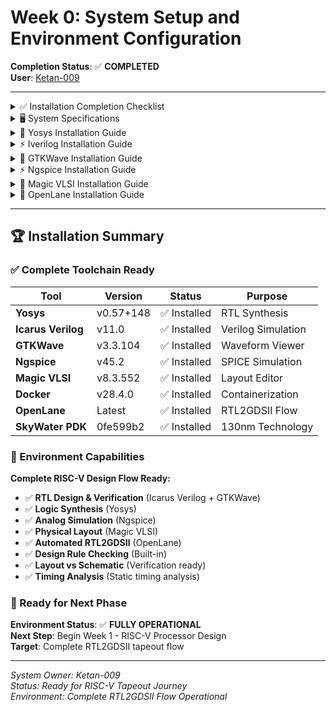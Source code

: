# Week 0: System Setup and Environment Configuration

**Completion Status**: ✅ **COMPLETED**  
**User**: [Ketan-009](https://github.com/Ketan-009)

---
<details>
<summary>✅ Installation Completion Checklist</summary> 

## ✅ Installation Completion Checklist

### 🏆 Environment Setup Status
- [x] **System Requirements Check** - 8-core AMD Ryzen 7, 7.8GB RAM, 81GB storage
- [x] **Operating System** - Ubuntu 22.04.5 LTS verified
- [x] **Core Dependencies** - Build tools and libraries installed
- [x] **Yosys RTL Synthesis** - v0.57+148 installed and verified
- [x] **Icarus Verilog Simulator** - v11.0 installed and verified
- [x] **GTKWave Viewer** - v3.3.104 installed and verified
- [x] **Ngspice Circuit Simulator** - v45.2 installed and verified
- [x] **Magic VLSI Layout** - v8.3.552 installed and verified
- [x] **Docker Environment** - Configured with user permissions
- [x] **OpenLane RTL2GDSII** - Complete flow installed and tested
- [x] **SkyWater 130nm PDK** - PDK installed with hash: 0fe599b2afb6708d281543108caf8310912f54af

### 🎯 Tools Ready for RISC-V Development
- [x] **Complete RTL2GDSII Flow** - OpenLane operational
- [x] **Simulation Environment** - Icarus Verilog + GTKWave
- [x] **Synthesis Tools** - Yosys ready for RTL synthesis
- [x] **Analog Simulation** - Ngspice for mixed-signal verification
- [x] **Layout Tools** - Magic VLSI for custom layouts
- [x] **Design Verification** - DRC, LVS, timing analysis ready

---

</details>

<details>
<summary>🖥️ System Specifications</summary>

## 🖥️ System Specifications

This document contains the system setup and configuration details for the RISC-V Tapeout RTL2GDS journey.

## 📋 System Check Report

Below is the comprehensive system check script and its output:

### System Check Script

```bash
echo "=================================="
echo "       SYSTEM CHECK REPORT"
echo "=================================="
echo

echo "1. SYSTEM INFO:"
echo "   OS: $(lsb_release -d | cut -f2)"
echo "   Kernel: $(uname -r)"
echo "   Architecture: $(uname -m)"
echo

echo "2. CPU INFO:"
echo "   Cores: $(nproc)"
echo "   Model: $(lscpu | grep 'Model name' | cut -d':' -f2 | xargs)"
echo

echo "3. MEMORY INFO:"
echo "   Total RAM: $(free -h | awk 'NR==2{print $2}')"
echo "   Available: $(free -h | awk 'NR==2{print $7}')"
echo "   Used: $(free -h | awk 'NR==2{print $3}')"
echo

echo "4. STORAGE INFO:"
echo "   Root partition: $(df -h / | awk 'NR==2{print $2 " total, " $4 " available, " $5 " used"}')"
```

### System Check Output

```
==================================
       SYSTEM CHECK REPORT
==================================

1. SYSTEM INFO:
   OS: Ubuntu 22.04.5 LTS
   Kernel: 6.8.0-83-generic
   Architecture: x86_64

2. CPU INFO:
   Cores: 8
   Model: AMD Ryzen 7 7840HS w/ Radeon 780M Graphics

3. MEMORY INFO:
   Total RAM: 7.8Gi
   Available: 6.5Gi
   Used: 928Mi

4. STORAGE INFO:
   Root partition: 98G total, 81G available, 13% used
```

## Snapshot
<img width="1919" height="926" alt="image" src="https://github.com/user-attachments/assets/a7183b9b-798d-4202-877e-e21c3dd53ad8" />

## 💻 System Summary

| Component | Specification |
|-----------|---------------|
| **Operating System** | Ubuntu 22.04.5 LTS |
| **Kernel Version** | 6.8.0-83-generic |
| **Architecture** | x86_64 |
| **Processor** | AMD Ryzen 7 7840HS w/ Radeon 780M Graphics |
| **CPU Cores** | 8 |
| **Total RAM** | 7.8 GiB |
| **Available RAM** | 6.5 GiB |
| **Storage** | 98GB total, 81GB available |

## ✅ System Readiness

The system appears to be well-configured for RISC-V development and tapeout processes:

- ✅ **Sufficient Processing Power**: 8-core AMD Ryzen 7 processor
- ✅ **Adequate Memory**: 7.8GB RAM with 6.5GB available
- ✅ **Ample Storage**: 81GB available storage space
- ✅ **Modern OS**: Ubuntu 22.04.5 LTS with recent kernel
- ✅ **x86_64 Architecture**: Compatible with most EDA tools

</details>

<details>
<summary>🔧 Yosys Installation Guide</summary>

# 🔧 Yosys Installation Guide

## 🎯 Overview

**Yosys** is a framework for **RTL synthesis** and verification, essential for digital design workflows. This guide provides step-by-step instructions for installing Yosys on Ubuntu/Debian systems.

### Key Features:
- 🔄 **RTL Synthesis**: Convert Verilog to gate-level netlists
- 🎯 **Technology Mapping**: Support for various FPGA and ASIC libraries
- 🔍 **Formal Verification**: Built-in verification capabilities
- 🧩 **Extensible**: Plugin architecture for custom flows

## 🔄 System Update

Start by updating your system packages to ensure compatibility:

```bash
# Update package lists
sudo apt-get update

# Install make if not already present
sudo apt-get install make
```

> **💡 Tip**: It's always good practice to update your system before installing new software packages.

## 📦 Build Dependencies

Install all required dependencies for building Yosys. The dependency list includes `libfl-dev` and optionally `lld` for better performance:

```bash
sudo apt-get install build-essential clang lld bison flex libfl-dev \
    libreadline-dev gawk tcl-dev libffi-dev git \
    graphviz xdot pkg-config python3 libboost-system-dev \
    libboost-python-dev libboost-filesystem-dev zlib1g-dev
```

### 📋 Dependency Breakdown:

| Package | Purpose |
|---------|---------|
| `build-essential` | 🔨 Core build tools (gcc, g++, make) |
| `clang` | 🛠️ Modern C/C++ compiler |
| `lld` | ⚡ LLVM linker for better performance |
| `bison` & `flex` | 📝 Parser and lexer generators |
| `libfl-dev` | 🔗 Flex library development files |
| `libreadline-dev` | 📖 Command line editing capabilities |
| `gawk` | 🔧 GNU AWK text processing |
| `tcl-dev` | 🐍 Tool Command Language support |
| `libffi-dev` | 🔌 Foreign Function Interface |
| `git` | 📂 Version control system |
| `graphviz` & `xdot` | 📊 Graph visualization tools |
| `python3` | 🐍 Python interpreter |
| `libboost-*` | 🚀 Boost C++ libraries |
| `zlib1g-dev` | 📦 Compression library |

## 🚀 Clone and Build Yosys

### Step 1: Clone Repository

Clone the Yosys repository with all submodules:

```bash
# Clone with submodules (IMPORTANT!)
git clone --recurse-submodules https://github.com/YosysHQ/yosys.git
```

<details>
<summary>🔄 Alternative Method (if you forgot --recurse-submodules)</summary>

```bash
git clone https://github.com/YosysHQ/yosys.git
cd yosys
git submodule update --init --recursive
```

</details>

### Step 2: Build Configuration

Navigate to the yosys directory and configure the build:

```bash
cd yosys
make config-gcc
```

### Step 3: Compile Yosys

Build the project (this may take 5-15 minutes depending on your system):

```bash
# Standard build
make

# Or for faster builds on multi-core systems:
make -j$(nproc)
```

### Step 4: Install System-wide

Install Yosys to make it available system-wide:

```bash
sudo make install
```

## ✅ Verification

### Quick Version Check

Verify the installation was successful:

```bash
yosys --version
```

**Output:**
```
Yosys 0.57+148 (git sha1 259bd6fb3, g++ 11.4.0-1ubuntu1~22.04.2 -fPIC -O3)
```

### Interactive Test

Test the interactive shell:

```bash
# Start Yosys interactive mode
yosys
```

## 📷 Snapshot
<img width="1214" height="600" alt="image" src="https://github.com/user-attachments/assets/fbefe4aa-d666-4638-a776-bdf743bf0bdb" />

**Status**: ✅ **Yosys Successfully Installed**

</details>

<details>
<summary>⚡ Iverilog Installation Guide</summary>

# ⚡ Iverilog Installation Guide

## 🎯 Overview

**Icarus Verilog (iverilog)** is a free and open-source Verilog simulation and synthesis tool. It's perfect for:

### 🌟 Key Features:
- 🔄 **IEEE 1364 Compliant**: Full Verilog-1995, Verilog-2001, and partial Verilog-2005 support
- ⚡ **Fast Simulation**: Compiled simulation for better performance
- 🎯 **Cross-Platform**: Works on Linux, macOS, and Windows
- 🆓 **Open Source**: Completely free with GPL license
- 🔧 **Easy Integration**: Works seamlessly with other EDA tools

## 📦 Installation Steps

### Step 1: Update Package Repository

Ensure your package lists are up-to-date:

```bash
sudo apt-get update
```

> **📝 Note**: This step fetches the latest package information from Ubuntu repositories.

### Step 2: Install Iverilog

Install Icarus Verilog from the official Ubuntu repository:

```bash
sudo apt-get install iverilog
```

## 📷 Snapshot
<img width="1612" height="862" alt="image" src="https://github.com/user-attachments/assets/2d58e937-1ff4-44fb-86fc-df61dfad743e" />

## ✅ Verification

### Quick Version Check

Verify the installation was successful:

```bash
iverilog -V
```

**Output:**
```
Icarus Verilog version 11.0 (stable) ()

Copyright 1998-2020 Stephen Williams

  This program is free software; you can redistribute it and/or modify
  it under the terms of the GNU General Public License as published by
  the Free Software Foundation; either version 2 of the License, or
  (at your option) any later version.....
```

## 📷 Snapshot
<img width="1919" height="1021" alt="image" src="https://github.com/user-attachments/assets/fb4df76b-b729-4a45-80bd-d158fc0eb3f5" />

**Status**: ✅ **Icarus Verilog Successfully Installed**

</details>

<details>
<summary>🌊 GTKWave Installation Guide</summary>
       
# 🌊 GTKWave Installation Guide

## 🎯 Overview

**GTKWave** is a fully featured waveform viewer for digital simulation data. Essential for debugging and analyzing your RISC-V designs!

### 🌟 Key Features:
- 📊 **VCD File Support**: Industry-standard Value Change Dump format
- 🔍 **Signal Analysis**: Zoom, pan, and measure timing relationships
- 🎨 **Customizable Views**: Color coding and signal grouping
- ⚡ **Fast Performance**: Handles large waveform files efficiently
- 🔧 **Search & Filter**: Find signals quickly in complex designs
- 📈 **Multi-format Support**: VCD, LXT, FST, and more

## 📦 Installation Steps

### Step 1: Update Package Repository

Refresh your package database to get the latest versions:

```bash
sudo apt-get update
```

> **📝 Note**: This ensures you get the most recent version available in the repositories.

### Step 2: Install GTKWave

Install GTKWave and its dependencies:

```bash
sudo apt install gtkwave
```

## ✅ Verification

### Quick Version Check

Verify GTKWave installed correctly:

```bash
gtkwave --version
```

**Output:**
```
GTKWave Analyzer v3.3.104 (w)1999-2020 BSI

This is free software; see the source for copying conditions.  There is NO
warranty; not even for MERCHANTABILITY or FITNESS FOR A PARTICULAR PURPOSE.
```

## 📷 Snapshot 
<img width="1919" height="1020" alt="image" src="https://github.com/user-attachments/assets/a933469b-2946-4855-992c-afb71c6819d1" />

**Status**: ✅ **GTKWave Successfully Installed**

</details>

<details>
<summary>⚡ Ngspice Installation Guide</summary>

# ⚡ Ngspice Installation Guide

## 🎯 Overview

**Ngspice** is a mixed-level/mixed-signal electronic circuit simulator based on Berkeley SPICE 3f5. Essential for analog and mixed-signal verification in your RISC-V design flow!

### 🌟 Key Features:
- 🔬 **SPICE Simulation**: Industry-standard circuit simulation
- ⚡ **Mixed-Signal**: Analog, digital, and mixed-signal support
- 📊 **Advanced Analysis**: AC, DC, transient, noise analysis
- 🔧 **Extensible**: Comprehensive model library
- 🎯 **RISC-V Ready**: Perfect for I/O and analog verification
- 🆓 **Open Source**: Free and actively maintained

## 📦 Installation Steps

### Step 1: Download Ngspice Source

Download the latest stable release (v45.2):

```bash
wget -O ngspice-45.2.tar.gz https://sourceforge.net/projects/ngspice/files/ng-spice-rework/45.2/ngspice-45.2.tar.gz/download
```

> **📝 Note**: The download URL redirects from SourceForge, this is normal behavior.

### Step 2: Extract the Archive

```bash
tar -zxvf ngspice-45.2.tar.gz
```

**Output:**
```
ngspice-45.2/
ngspice-45.2/.gitignore
ngspice-45.2/aclocal.m4
ngspice-45.2/ANALYSES
ngspice-45.2/ar-lib
ngspice-45.2/AUTHORS
ngspice-45.2/autogen.sh
ngspice-45.2/BUGS
ngspice-45.2/ChangeLog
...
```

### Step 3: Navigate and Create Build Directory

```bash
cd ngspice-45.2
mkdir release
cd release
```

> **💡 Why separate build directory?** This keeps source clean and allows multiple build configurations.

### Step 4: Configure the Build

Configure with recommended options for RISC-V development:

```bash
../configure --with-x --with-readline=yes --disable-debug
```

### 🔧 Configuration Options Explained:

| Option | Purpose |
|--------|---------|
| `--with-x` | 🖥️ Enable X11 GUI support for plotting |
| `--with-readline=yes` | 📖 Enable command line editing |
| `--disable-debug` | ⚡ Optimize for performance |

### Step 5: Compile Ngspice

```bash
make
```

**Build Progress Indicators:**
- ⏳ **Compilation time**: 5-15 minutes depending on system
- 🔄 **Progress**: Watch for successful compilation messages
- ✅ **Success**: No fatal errors at the end

### Step 6: Install System-wide

```bash
sudo make install
```

### 🚨 **Real Error Encountered**

**Error Message:**
```bash
ketan@ketan:~/ngspice-45.2/release$ make
CDPATH="${ZSH_VERSION+.}:" && cd .. && /bin/bash '/home/ketan/ngspice-45.2/missing' aclocal-1.16 -I m4
/home/ketan/ngspice-45.2/missing: line 81: aclocal-1.16: command not found
WARNING: 'aclocal-1.16' is missing on your system.
         You should only need it if you modified 'acinclude.m4' or
         'configure.ac' or m4 files included by 'configure.ac'.
         The 'aclocal' program is part of the GNU Automake package:
         <https://www.gnu.org/software/automake>
make: *** [Makefile:460: ../aclocal.m4] Error 127
```

## 📷 Snapshot
<img width="1063" height="255" alt="Screenshot 2025-09-20 020639" src="https://github.com/user-attachments/assets/214d7655-9a3a-4f5e-acf5-5a9d889dd082" />

### 🔧 **Solution That Worked**

**Root Cause:** Missing `automake` package which provides `aclocal-1.16`

**Step-by-Step Fix:**

```bash
# Step 1: Install missing automake package
sudo apt-get update
sudo apt-get install automake

# Also ensure you have the complete autotools suite
sudo apt-get install autoconf libtool

# Step 2: Clean the broken build state
cd ~/ngspice-45.2
rm -rf release
rm -f config.cache config.log config.status
rm -f Makefile

# Step 3: Fresh build setup
mkdir release
cd release

# Step 4: Reconfigure and build
../configure --with-x --with-readline=yes --disable-debug
make

# Step 5: Install if successful
sudo make install
```

## ✅ Verification

### Quick Version Check

Verify installation success:

```bash
ngspice --version
```

**Output:**
```
******
** ngspice-45.2 : Circuit level simulation program
** Compiled with KLU Direct Linear Solver
** The U. C. Berkeley CAD Group
** Copyright 1985-1994, Regents of the University of California.
** Copyright 2001-2025, The ngspice team.
** Please get your ngspice manual from https://ngspice.sourceforge.io/docs.html
** Please file your bug-reports at http://ngspice.sourceforge.net/bugrep.html
** Creation Date: Fri Sep 19 20:42:13 UTC 2025
******
```

## 📷 Snapshot
<img width="1073" height="576" alt="image" src="https://github.com/user-attachments/assets/ef680304-3a8c-4b03-8ba9-44f06599c1a6" />

**Status**: ✅ **Ngspice Successfully Installed**

</details>

<details>
<summary>🎩 Magic VLSI Installation Guide</summary>

# 🎩 Magic VLSI Installation Guide

## 🎯 Overview

**Magic VLSI** is a venerable VLSI layout tool, written in the 1980s at Berkeley by John Ousterhout. Now maintained by Tim Edwards, it remains one of the most capable layout tools available for academic and research purposes.

### 🌟 Key Features:
- 🎨 **Interactive Layout**: Real-time design rule checking
- 🔍 **Hierarchical Design**: Support for complex chip layouts
- ⚡ **Fast DRC**: Built-in design rule checking
- 🔬 **Parasitic Extraction**: RC and capacitance extraction
- 🎯 **RISC-V Ready**: Perfect for custom RISC-V layouts
- 🆓 **Open Source**: Free with extensive community support

## 📦 Installation Steps

### Step 1: Install All Dependencies

Install the complete dependency chain:

```bash
sudo apt-get update
sudo apt-get install m4
sudo apt-get install tcsh
sudo apt-get install csh
sudo apt-get install libx11-dev
sudo apt-get install tcl-dev tk-dev
sudo apt-get install libcairo2-dev
sudo apt-get install mesa-common-dev libglu1-mesa-dev
sudo apt-get install libncurses-dev
```

> **💡 Pro Tip**: You can combine these into a single command for efficiency

```bash
sudo apt-get install m4 tcsh csh libx11-dev tcl-dev tk-dev \
    libcairo2-dev mesa-common-dev libglu1-mesa-dev libncurses-dev
```

### Step 2: Clone Magic Repository

Clone from the official repository:

```bash
git clone https://github.com/RTimothyEdwards/magic
```

### Step 3: Navigate to Magic Directory

```bash
cd magic
```

### Step 4: Configure the Build

Run the configure script to detect system capabilities:

```bash
./configure
```

### Step 5: Compile Magic

```bash
make
```

### Step 6: Install System-wide

```bash
sudo make install
```

## ✅ Verification

### Quick Version Check

Verify Magic installed correctly:

```bash
magic -version
```

**Output:**
```
8.3.552
```

## 📷 Snapshot
<img width="1919" height="1023" alt="image" src="https://github.com/user-attachments/assets/96bc939e-a7b9-4b03-ac77-e93f3a4ef75f" />

**Status**: ✅ **Magic VLSI Successfully Installed**

</details>

<details>
<summary>🚀 OpenLane Installation Guide</summary>

# 🚀 OpenLane Installation Guide

## 🎯 Overview

**OpenLane** is an automated RTL to GDSII flow based on several open-source tools including OpenROAD, Yosys, Magic, Netgen, CVC, SPEF-Extractor, KLayout and more. Perfect for your RISC-V Tapeout journey!

### 🌟 Key Features:
- 🔄 **Complete Flow**: RTL synthesis to GDSII generation
- 🤖 **Automated**: Push-button ASIC implementation
- 🐳 **Containerized**: Easy deployment with Docker
- 🎯 **SkyWater Ready**: Pre-configured for SkyWater 130nm
- 🆓 **Open Source**: Completely free and transparent
- 📊 **Comprehensive**: DRC, LVS, timing analysis included

## 📦 Dependency Installation

```bash
# Update system packages
sudo apt-get update
sudo apt-get upgrade

# Install essential build tools
sudo apt install -y build-essential python3 python3-venv python3-pip make git

# Install Docker prerequisites
sudo apt install apt-transport-https ca-certificates curl software-properties-common
```

## 🐳 Docker Setup

### Step 1: Add Docker Repository

```bash
# Add Docker's official GPG key
curl -fsSL https://download.docker.com/linux/ubuntu/gpg | sudo gpg --dearmor -o /usr/share/keyrings/docker-archive-keyring.gpg

# Add Docker repository
echo "deb [arch=amd64 signed-by=/usr/share/keyrings/docker-archive-keyring.gpg] https://download.docker.com/linux/ubuntu $(lsb_release -cs) stable" | sudo tee /etc/apt/sources.list.d/docker.list > /dev/null
```

### Step 2: Install Docker

```bash
# Update package index
sudo apt update

# Install Docker Engine
sudo apt install docker-ce docker-ce-cli containerd.io
```

### Step 3: Test Docker Installation

```bash
# Test Docker with hello-world
sudo docker run hello-world
```

### Step 4: Configure Docker for Non-root Access

```bash
# Add docker group (may already exist)
sudo groupadd docker

# Add user to docker group
sudo usermod -aG docker $USER

# Reboot to apply group changes
sudo reboot
```

### Step 5: Verify Docker Access (After Reboot)

```bash
# Test Docker without sudo
docker run hello-world
```

## 📦 OpenLane Installation

### Step 1: Verify Dependencies

```bash
# Check all required tools
git --version
docker --version
python3 --version
python3 -m pip --version
make --version
python3 -m venv -h
```

**Outputs:**
```
git version 2.34.1
Docker version 28.4.0, build d8eb465
Python 3.10.12
pip 22.0.2 from /usr/lib/python3/dist-packages/pip (python 3.10)
GNU Make 4.3
Built for x86_64-pc-linux-gnu
```

### Step 2: Clone OpenLane Repository

```bash
# Navigate to home directory
cd $HOME

# Clone OpenLane
git clone https://github.com/The-OpenROAD-Project/OpenLane
```

**Output:**
```
Cloning into 'OpenLane'...
remote: Enumerating objects: 18832, done.
remote: Counting objects: 100% (310/310), done.
remote: Compressing objects: 100% (205/205), done.
remote: Total 18832 (delta 218), reused 109 (delta 105), pack-reused 18522 (from 3)
Receiving objects: 100% (18832/18832), 856.04 MiB | 461.00 KiB/s, done.
Resolving deltas: 100% (13546/13546), done.
```

### Step 3: Navigate to OpenLane Directory

```bash
cd OpenLane
```

### Step 4: Build OpenLane Environment

```bash
# Build OpenLane (downloads PDKs and tools)
make
```

### 🚨 **Critical Fix: PDK Installation Error**

**Error Message:**
```bash
./venv/bin/ciel ls-remotes | grep sky130
Usage: ciel [OPTIONS] COMMAND [ARGS]...
Try 'ciel --help' for help.

Error: No such command 'ls-remotes'.
```

### 🔧 **Solution That Worked**

**Root Cause:** `Missing argument VERSION` error occurs because the `volare enable` command needs the exact PDK commit hash from this metadata file

**Step-by-Step Fix:**

```bash
# Step 1: Activate Python Virtual Environment
cd ~/OpenLane
source venv/bin/activate

# Step 2: Install PDK with Specific Version Hash
# With venv active, use ciel directly (not ./venv/bin/ciel)
ciel enable --pdk-family=sky130 0fe599b2afb6708d281543108caf8310912f54af
```

### Step 5: Run Test Suite

```bash
# Run OpenLane test to verify installation
make test
```

**Output:**
```
...
Basic test passed
```

## ✅ Verification

### OpenROAD GUI Launch

Verify OpenROAD GUI:

```bash
make mount

# Launch OpenROAD with GUI
export DISPLAY=:0
openroad -gui &
```

## 📷 Snapshots
<img width="1919" height="1020" alt="image" src="https://github.com/user-attachments/assets/f5be9ac4-bf43-416f-8a26-512c548802f1" />
<img width="1919" height="1019" alt="image" src="https://github.com/user-attachments/assets/af700c84-e605-4982-b8a7-3ae97fb268a6" />
<img width="1919" height="1019" alt="image" src="https://github.com/user-attachments/assets/0d04c6cc-dd94-4c2a-a6e7-95bbc9322df2" />

**Status**: ✅ **OpenLane RTL2GDSII Flow Successfully Installed**

</details>

---

## 🏆 Installation Summary

### ✅ Complete Toolchain Ready

| Tool | Version | Status | Purpose |
|------|---------|--------|---------|
| **Yosys** | v0.57+148 | ✅ Installed | RTL Synthesis |
| **Icarus Verilog** | v11.0 | ✅ Installed | Verilog Simulation |
| **GTKWave** | v3.3.104 | ✅ Installed | Waveform Viewer |
| **Ngspice** | v45.2 | ✅ Installed | SPICE Simulation |
| **Magic VLSI** | v8.3.552 | ✅ Installed | Layout Editor |
| **Docker** | v28.4.0 | ✅ Installed | Containerization |
| **OpenLane** | Latest | ✅ Installed | RTL2GDSII Flow |
| **SkyWater PDK** | 0fe599b2 | ✅ Installed | 130nm Technology |

### 🎯 Environment Capabilities

**Complete RISC-V Design Flow Ready:**
- ✅ **RTL Design & Verification** (Icarus Verilog + GTKWave)
- ✅ **Logic Synthesis** (Yosys)
- ✅ **Analog Simulation** (Ngspice)
- ✅ **Physical Layout** (Magic VLSI)
- ✅ **Automated RTL2GDSII** (OpenLane)
- ✅ **Design Rule Checking** (Built-in)
- ✅ **Layout vs Schematic** (Verification ready)
- ✅ **Timing Analysis** (Static timing analysis)

### 🚀 Ready for Next Phase

**Environment Status**: ✅ **FULLY OPERATIONAL**  
**Next Step**: Begin Week 1 - RISC-V Processor Design  
**Target**: Complete RTL2GDSII tapeout flow

---
*System Owner: Ketan-009*  
*Status: Ready for RISC-V Tapeout Journey*  
*Environment: Complete RTL2GDSII Flow Operational*
